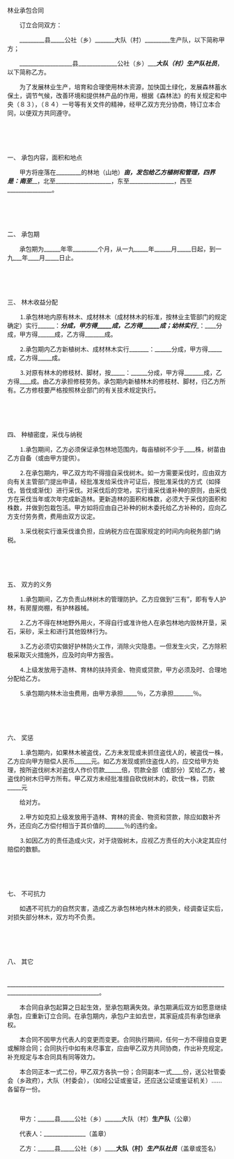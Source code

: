 



林业承包合同



 

　　订立合同双方：

　　_________县_____公社（乡）_______大队（村）_________生产队，以下简称甲方；

　　___________________县______________公社（乡）________大队（村）________生产队社员_____________，以下简称乙方。

　　为了发展林业生产，培育和合理使用林木资源，加快国土绿化，发展森林蓄水保土，调节气候，改善环境和提供林产品的作用，根据《森林法》的有关规定和中央（８３），（８４）一号等有关文件的精神，经甲乙双方充分协商，特订立本合同，以便双方共同遵守。

　　

　　

一、
承包内容，面积和地点

　　甲方将座落在_________的林地（山地）_____________亩，发包给乙方植树和管理，四界是：南至_______________，北至____________________，东至________________，西至________________。

　　

　　

二、
承包期

　　承包期为______年零_________个月，从一九_____年______月_____日起，到一九___年____月_____日止。

　　

　　

三、
林木收益分配

　　⒈承包林地内原有林木、成材林木（成材林木的标准，按林业主管部门的规定确定）实行______：_____分成，甲方得_____成，乙方得______成；幼林实行______：____分成，甲方得______成，乙方得_______成。

　　⒉承包期内乙方新植树木、成材林木实行_______：______分成，甲方得_____成，乙方得_____成。

　　⒊对原有林木的修枝材、脚材，按_____：______分成，甲方得_______成，乙方得____成。由乙方承担修枝劳务。承包期内新植林木的修枝材、脚材，归乙方所有。乙方修枝要严格按照林业部门的有关技术规定执行。

　　

　　

四、
种植密度，采伐与纳税

　　⒈承包期间，乙方必须保证承包林地范围内，每亩植树不少于____株，树苗由乙方自备（或由甲方提供）。

　　⒉在承包期内，甲乙双方均不得擅自采伐树木。如一方需要采伐时，应由双方向有关主管部门提出申请，经批准发给采伐许可证后，按批准采伐的方式（如择伐，皆伐或渐伐）进行采伐。对采伐后的空地，实行谁采伐谁补种的原则，由采伐方在采伐当年或次年完成新造林。更新造林的面积和株数，必须大于采伐的面积和株数，并做到包栽包活。甲方如将应由自己补种的树木委托给乙方补种的，应向乙方支付劳务费，费用由双方议定。

　　⒊采伐税实行谁采伐谁负担，应纳税方应在国家规定的时间内向税务部门纳税。

　　

　　

五、
双方的义务

　　⒈承包期间，乙方负责山林树木的管理防护。乙方应做到“三有”，即有专人护林，有房屋岗棚，有护林器械。

　　⒉乙方不得在林地野外用火，不得自行或准许他人在承包林地内毁林开垦，采石，采砂，采土和进行其他毁林行为。

　　⒊乙方必须切实做好护林防火工作，消除火灾隐患。一但发生火灾，乙方除积极采取灭火措施外，应及时向甲方报告。

　　⒋上级发放用于造林、育林的扶持资金、物资或贷款，甲方必须及时、合理地分配给乙方。

　　⒌承包期内林木治虫费用，由甲方承担_____％，乙方承担_______％。

　　

　　

六、
奖惩

　　⒈承包期内，如果林木被盗伐，乙方未发现或未抓住盗伐人的，被盗伐一株，乙方应向甲方赔偿人民币______元。如乙方发现或抓住盗伐人的，应交给甲方处理，按所盗伐树木对盗伐人作价罚款______倍，罚款全部（或部分）奖给乙方，被盗伐的树木归甲方所有。甲乙双方未经批准擅自砍伐树木的，砍伐一株，罚款_____元

　　给对方。

　　⒉甲方如克扣上级发放用于造林、育林的资金、物资和贷款，除应如数补齐外，还应向乙方偿付相当于其价值的_______％的违约金。

　　⒊如因乙方的责任造成火灾，对于烧毁树木，应视乙方责任的大小决定其应付赔偿的数额。

　　

　　

七、
不可抗力

　　如遇不可抗力的自然灾害，造成乙方承包林地内林木的损失，经调查证实后，对损失部分林木，双方均不负责。

　　

　　

八、
其它

　　_______________________________________________________________________________________________________________。

　　本合同自承包起算之日起生效，至承包期满失效。承包期满后双方如愿意继续承包，应重新订立合同。在承包期内，承包户主如去世，其家庭成员有承包继承权。

　　本合同不因甲方代表人的变更而变更。合同执行期间，任何一方不得擅自变更或解除合同；合同执行中如有未尽事宜，应由甲乙双方共同协商，作出补充规定。补充规定与本合同具有同等效力。

　　本合同正本一式二份，甲乙双方各执一份；合同副本一式____份，送公社管委会（乡政府），大队（村委会），（如经公证或鉴证，还应送公证或鉴证机关）……各留存一份。

　　

　　甲方：______县_____公社（乡）______大队（村）____生产队____（公章）

　　代表人：_______________（盖章）

　　乙方：______县_____公社（乡）______大队（村）___生产队社员_____（盖章或签名）

　　